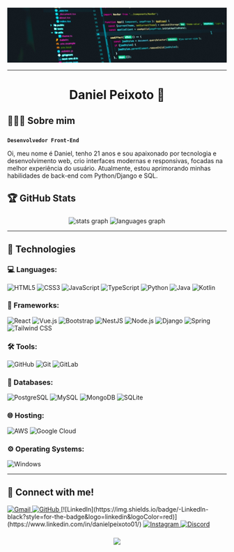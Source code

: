 ![Repository Image](code.jpg)

---

<h1 align="center">Daniel Peixoto 👾</h1>

###

## 🙋🏿‍♂️ Sobre mim

###
**`Desenvolvedor Front-End`**

<p align="left">Oi, meu nome é Daniel, tenho 21 anos e sou apaixonado por tecnologia e desenvolvimento web, crio interfaces modernas e responsivas, focadas na melhor experiência do usuário. Atualmente, estou aprimorando minhas habilidades de back-end com Python/Django e SQL.</p>

###

## 🏆 GitHub Stats 

###

<div align="center">
  <img src="https://github-readme-stats.vercel.app/api?username=Sertx7&hide_title=false&hide_rank=false&show_icons=true&include_all_commits=false&count_private=false&disable_animations=false&theme=codeSTACKr&locale=pt-br&hide_border=false" height="170" alt="stats graph"  />
  <img src="https://github-readme-stats.vercel.app/api/top-langs?username=Sertx7&locale=pt-br&hide_title=false&layout=compact&card_width=320&langs_count=9&theme=codeSTACKr&hide_border=false" height="170" alt="languages graph"  />
</div>

---

## 🧠 Technologies

###

### 💻 Languages:
![HTML5](https://img.shields.io/badge/HTML5-E34F26?style=flat&logo=html5&logoColor=white)
![CSS3](https://img.shields.io/badge/CSS3-1572B6?style=flat&logo=css3&logoColor=white)
![JavaScript](https://img.shields.io/badge/JavaScript-F7DF1E?style=flat&logo=javascript&logoColor=black)
![TypeScript](https://img.shields.io/badge/TypeScript-3178C6?style=flat&logo=typescript&logoColor=white)
![Python](https://img.shields.io/badge/Python-3776AB?style=flat&logo=python&logoColor=white)
![Java](https://img.shields.io/badge/Java-%23ED8B00.svg?logo=openjdk&logoColor=white)
![Kotlin](https://img.shields.io/badge/Kotlin-7F52FF?style=flat&logo=kotlin&logoColor=white)

###

### 🧩 Frameworks:
![React](https://img.shields.io/badge/React-61DAFB?style=flat&logo=react&logoColor=black)
![Vue.js](https://img.shields.io/badge/Vue.js-4FC08D?style=flat&logo=vue.js&logoColor=white)
![Bootstrap](https://img.shields.io/badge/Bootstrap-7952B3?style=flat&logo=bootstrap&logoColor=white)
![NestJS](https://img.shields.io/badge/NestJS-E0234E?style=flat&logo=nestjs&logoColor=white)
![Node.js](https://img.shields.io/badge/Node.js-339933?style=flat&logo=nodedotjs&logoColor=white)
![Django](https://img.shields.io/badge/Django-092E20?style=flat&logo=django&logoColor=white)
![Spring](https://img.shields.io/badge/Spring-6DB33F?style=flat&logo=spring&logoColor=white)
![Tailwind CSS](https://img.shields.io/badge/Tailwind_CSS-06B6D4?style=flat&logo=tailwind-css&logoColor=white)

###

### 🛠️ Tools:
![GitHub](https://img.shields.io/badge/GitHub-181717?style=flat&logo=github&logoColor=white)
![Git](https://img.shields.io/badge/Git-F05032?style=flat&logo=git&logoColor=white)
![GitLab](https://img.shields.io/badge/GitLab-FC6D26?style=flat&logo=gitlab&logoColor=white)

###

### 💾 Databases:
![PostgreSQL](https://img.shields.io/badge/PostgreSQL-4169E1?style=flat&logo=postgresql&logoColor=white)
![MySQL](https://img.shields.io/badge/MySQL-4479A1?style=flat&logo=mysql&logoColor=white)
![MongoDB](https://img.shields.io/badge/MongoDB-47A248?style=flat&logo=mongodb&logoColor=white)
![SQLite](https://img.shields.io/badge/SQLite-003B57?style=flat&logo=sqlite&logoColor=white)

###

### 🌐 Hosting:
![AWS](https://img.shields.io/badge/Amazon_AWS-232F3E?style=flat&logo=amazon-web-services&logoColor=white)
![Google Cloud](https://img.shields.io/badge/Google%20Cloud-4285F4?style=flat&logo=googlecloud&logoColor=white)

###

### ⚙️ Operating Systems:
![Windows](https://custom-icon-badges.demolab.com/badge/Windows-0078D6?logo=windows11&logoColor=white)

---

## 🤝 Connect with me!
<a href="mailto:daniel.peixotto9@gmail.com">
    <img src="https://img.shields.io/badge/-Gmail-black?style=for-the-badge&logo=gmail&logoColor=red" alt="Gmail"/>
</a>
<a href="https://github.com/Sertx7" target="_blank">
    <img src="https://img.shields.io/badge/-GitHub-black?style=for-the-badge&logo=github&logoColor=red" alt="GitHub"/>
</a>
[![LinkedIn](https://img.shields.io/badge/-LinkedIn-black?style=for-the-badge&logo=linkedin&logoColor=red)](https://www.linkedin.com/in/danielpeixoto01/)

<a href="https://www.instagram.com/_eodanz/" target="_blank">
    <img src="https://img.shields.io/badge/-Instagram-black?style=for-the-badge&logo=instagram&logoColor=red" alt="Instagram"/>
</a>
<a href="https://discord.com/users/759248754661785660" target="_blank">
    <img src="https://img.shields.io/badge/-Discord-black?style=for-the-badge&logo=discord&logoColor=red" alt="Discord"/>
</a>

###

<div align="center">
  <img height="250" src="https://media1.tenor.com/m/GTzbJen5xcoAAAAC/cute-wallpaper.gif"  />
</div>

###



